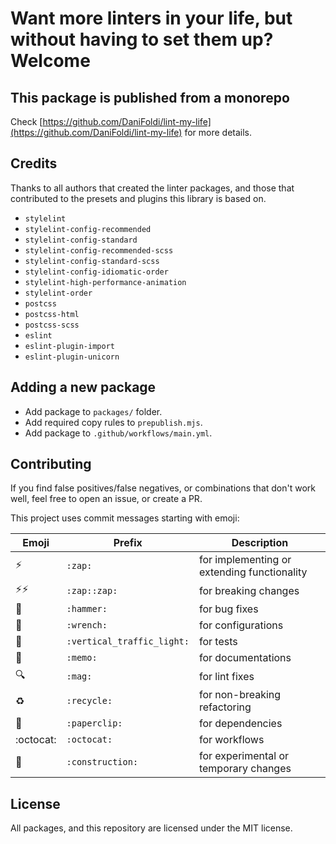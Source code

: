 # Want more linters in your life, but without having to set them up? Welcome

## This package is published from a monorepo

Check [https://github.com/DaniFoldi/lint-my-life](https://github.com/DaniFoldi/lint-my-life) for more details.

## Credits

Thanks to all authors that created the linter packages, and those that contributed to the presets and plugins this library is based on.

- `stylelint`
- `stylelint-config-recommended`
- `stylelint-config-standard`
- `stylelint-config-recommended-scss`
- `stylelint-config-standard-scss`
- `stylelint-config-idiomatic-order`
- `stylelint-high-performance-animation`
- `stylelint-order`
- `postcss`
- `postcss-html`
- `postcss-scss`
- `eslint`
- `eslint-plugin-import`
- `eslint-plugin-unicorn`

## Adding a new package

- Add package to `packages/` folder.
- Add required copy rules to `prepublish.mjs`.
- Add package to `.github/workflows/main.yml`.

## Contributing

If you find false positives/false negatives, or combinations that don't work well, feel free to open an issue, or create a PR. 

This project uses commit messages starting with emoji:

|Emoji|Prefix|Description|
|-----|------|-----------|
|:zap:                   |`:zap:`                   |for implementing or extending functionality|
|:zap::zap:              |`:zap::zap:`              |for breaking changes                       |
|:hammer:                |`:hammer:`                |for bug fixes                              |
|:wrench:                |`:wrench:`                |for configurations                         |
|:vertical_traffic_light:|`:vertical_traffic_light:`|for tests                                  |
|:memo:                  |`:memo:`                  |for documentations                         |
|:mag:                   |`:mag:`                   |for lint fixes                             |
|:recycle:               |`:recycle:`               |for non-breaking refactoring               |
|:paperclip:             |`:paperclip:`             |for dependencies                           |
|:octocat:               |`:octocat:`               |for workflows                              |
|:construction:          |`:construction:`          |for experimental or temporary changes      |

## License

All packages, and this repository are licensed under the MIT license.
